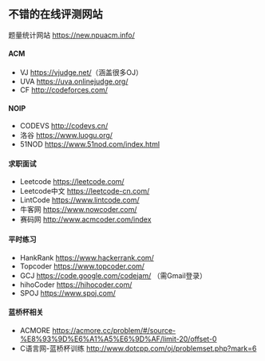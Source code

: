 ## 不错的在线评测网站  
题量统计网站 <https://new.npuacm.info/>  
#### ACM  
- VJ <https://vjudge.net/>（涵盖很多OJ）  
- UVA <https://uva.onlinejudge.org/>  
- CF <http://codeforces.com/>  
#### NOIP  
- CODEVS <http://codevs.cn/>  
- 洛谷 <https://www.luogu.org/>  
- 51NOD <https://www.51nod.com/index.html>  
#### 求职面试  
- Leetcode <https://leetcode.com/>  
- Leetcode中文 <https://leetcode-cn.com/>  
- LintCode <https://www.lintcode.com/>  
- 牛客网 <https://www.nowcoder.com/>  
- 赛码网 <http://www.acmcoder.com/index>  
#### 平时练习  
- HankRank <https://www.hackerrank.com/>  
- Topcoder <https://www.topcoder.com/>  
- GCJ <https://code.google.com/codejam/>  （需Gmail登录）  
- hihoCoder <https://hihocoder.com/>  
- SPOJ <https://www.spoj.com/>  
#### 蓝桥杯相关  
- ACMORE <https://acmore.cc/problem/#/source-%E8%93%9D%E6%A1%A5%E6%9D%AF/limit-20/offset-0>  
- C语言网-蓝桥杯训练 <http://www.dotcpp.com/oj/problemset.php?mark=6>  
